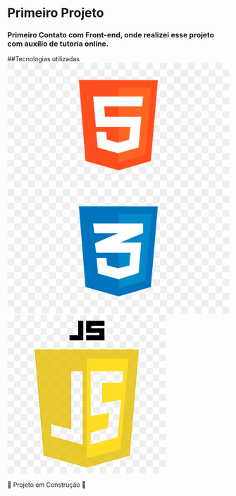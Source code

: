 # Primeiro Projeto
### Primeiro Contato com **Front-end**, onde realizei esse projeto com auxílio de tutoria online. 


##Tecnologias utilizadas
![img](./src/imagens/html-5.png) ![img](./src/imagens/css-3.png) ![ima](./src/imagens/js.png)

:construction: Projeto em Construção :construction:

